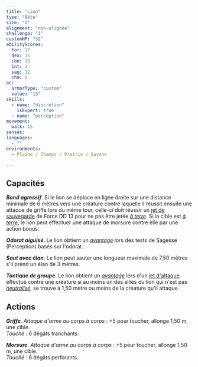 ```yaml
---
title: "Lion"
type: "Bête"
size: "G"
alignment: "non-alignée"
challenge: "1"
customHP: "32"
abilityScores:
  for: 17
  dex: 15
  con: 13
  int: 3
  sag: 12
  cha: 8
ac:
  armorType: "custom"
  value: "13"
skills:
  - name: "discretion"
    isExpert: true
  - name: "perception"
movement:
  walk: 15
senses:
languages:
  - ""
environments:
  - Plaine / Champs / Prairie / Savane

---
```

## Capacités
_**Bond agressif**_. Si le lion se déplace en ligne droite sur une distance minimale de 6 mètres vers une créature contre laquelle il réussit ensuite une attaque de griffe lors du même tour, celle-ci doit réussir un [jet de sauvegarde](/utiliser-les-caracteristiques/#jets-de-sauvegarde) de Force DD 13 pour ne pas être jetée [_à terre_](/gerer-la-sante-du-personnage/#a-terre). Si la cible est [_à terre_](/gerer-la-sante-du-personnage/#a-terre), le lion peut effectuer une attaque de morsure contre elle par une action bonus.

_**Odorat aiguisé**_. Le lion obtient un [_avantage_](/utiliser-les-caracteristiques/#avantage-et-desavantage) lors des tests de Sagesse (Perception) basés sur l'odorat.

_**Saut avec élan**_. Le lion peut sauter une longueur maximale de 7,50 mètres s'il prend un élan de 3 mètres.

_**Tactique de groupe**_. Le lion obtient un [_avantage_](/utiliser-les-caracteristiques/#avantage-et-desavantage) lors d'un [jet d'attaque](/combattre/#jets-d-attaque) effectué contre une créature si au moins un des alliés du lion qui n'est pas [_neutralisé_](/gerer-la-sante-du-personnage/#neutralise), se trouve à 1,50 mètre ou moins de la créature qu'il attaque.

## Actions
_**Griffe**_. _Attaque d'arme au corps à corps_ : +5 pour toucher, allonge 1,50 m, une cible.  
_Touché_ : 6 dégâts tranchants.

_**Morsure**_. _Attaque d'arme au corps à corps_ : +5 pour toucher, allonge 1,50 m, une cible.  
_Touché_ : 6 dégâts perforants.
